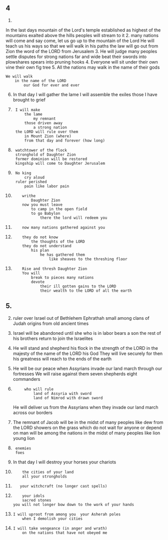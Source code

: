 ## 4
1.
In the last days
	mountain of the Lord's temple
		established as highest of the mountains
		exalted above the hills
		peoples will stream to it
2.
		many nations will come and say
			come, let us go up to the mountain of the Lord
			He will teach us his ways
				so that we will walk in his paths
		the law will go out from Zion
			the word of the LORD from Jerusalem
3.
	He will
		judge 
			many peoples
		settle disputes
			for strong nations far and wide
		beat their
			swords
				into plowshares
			spears
				into pruning hooks
4.
	Everyone will
		sit
			under 
				their own vine
				their own fig tree
5.
	All the nations may walk
		in the name of their gods

	We will walk
		in the name of the LORD
			our God for ever and ever

6.
	In that day
		I will gather
			the lame
		I will assemble
			the exiles
			those I have brought to grief
7.
		I will make 
			the lame
				my remnant
			those driven away
				a strong nation
		the LORD will rule over them
			in Mount Zion (where)
			from that day and forever (how long)
8.
		watchtower of the flock
		stronghold of Daughter Zion
		former dominion will be restored
		kingship will come to Daughter Jerusalem
			
9.
		No king
			cry aloud
		ruler perished
			pain like labor pain

10.
			writhe
				Daughter Zion
			now you must leave
				to camp in the open field
				to go Babylon
					there the lord will redeem you

11.
			now many nations gathered against you

12.
			they do not know 
				the thoughts of the LORD
			they do not understand 
				his plan
					he has gathered them
						like sheaves to the threshing floor

13.
			Rise and thresh Daughter Zion
			You will
				break to pieces many nations
				devote 
					their ill gotten gains to the LORD
					their wealth to the LORD of all the earth

## 5.
2.
	ruler over Israel
		out of Bethlehem Ephrathah
			small among clans of Judah
		origins from 
			old 
			ancient times
3.
	Israel
		will be abandoned
			until she who is in labor bears a son
			the rest of his brothers return to join the Israelites

4.
	He will 
		stand and 
		shepherd his flock
		in the strength of the LORD
		in the majesty of the name of the LORD his God
	They will
		live securely
			for then his greatness will reach to the ends of the earth

5.
	He will
		be our peace
			when Assyrians 
				invade our land
				march through our fortresses
	We will
		raise against them
			seven shepherds
			eight commanders
6.
			who will rule
				land of Assyria with sword
				land of Nimrod with drawn sword
	He will
		deliver us from the Assyrians
			when they 
				invade our land
				march across our borders

7.
	The remnant of Jacob
		will be in the midst of many peoples
			like 
				dew from the LORD
				showers on the grass
				which do not wait for anyone or depend on man
		will be 
			among the nations
			in the midst of many peoples
				like
					lion
					young lion

9.
		enemies
		foes

10.
	In that day
		I will destroy
			your horses
			your chariots
11.
			the cities of your land
			all your strongholds
12.
		   your witchcraft (no longer cast spells)
13.
			your idols
			sacred stones
		you will not longer bow down to the work of your hands
14.
		I will uproot from among you  your Asherah poles
			when I demolish your cities
15.
		I will take vengeance (in anger and wrath)
			on the nations that have not obeyed me